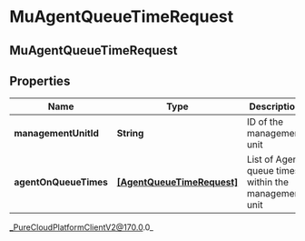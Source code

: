 # MuAgentQueueTimeRequest

## MuAgentQueueTimeRequest

## Properties

|Name | Type | Description | Notes|
|------------ | ------------- | ------------- | -------------|
| **managementUnitId** | **String** | ID of the management unit | |
| **agentOnQueueTimes** | [**[AgentQueueTimeRequest]**]([AgentQueueTimeRequest]) | List of Agent queue times within the management unit | |



_PureCloudPlatformClientV2@170.0.0_
